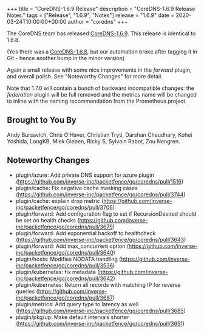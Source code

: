 +++
title = "CoreDNS-1.6.9 Release"
description = "CoreDNS-1.6.9 Release Notes."
tags = ["Release", "1.6.9", "Notes"]
release = "1.6.9"
date = 2020-03-24T10:00:00+00:00
author = "coredns"
+++

The CoreDNS team has released
[CoreDNS-1.6.9](https://github.com/inverse-inc/packetfence/go/coredns/releases/tag/v1.6.9). This release is identical
to 1.6.8.

(Yes there was a [CoreDNS-1.6.8](https://github.com/inverse-inc/packetfence/go/coredns/releases/tag/v1.6.8), but our
automation broke after tagging it in Git - hence another bump in the minor version)

Again a small release with some nice improvements in the *forward* plugin, and overall polish. See
"Noteworthy Changes" for more detail.

Note that 1.7.0 will contain a bunch of backward incompatible changes: the *federation* plugin will
be full removed and the metrics name will be changed to inline with the naming recommendation from
the Prometheus project.

## Brought to You By

Andy Bursavich,
Chris O'Haver,
Christian Tryti,
Darshan Chaudhary,
Kohei Yoshida,
LongKB,
Miek Gieben,
Ricky S,
Sylvain Rabot,
Zou Nengren.

## Noteworthy Changes

* plugin/azure: Add private DNS support for azure plugin (https://github.com/inverse-inc/packetfence/go/coredns/pull/1516)
* plugin/cache: Fix negative cache masking cases (https://github.com/inverse-inc/packetfence/go/coredns/pull/3744)
* plugin/cache: explain drop metric (https://github.com/inverse-inc/packetfence/go/coredns/pull/3706)
* plugin/forward: Add configuration flag to set if RecursionDesired should be set on health checks (https://github.com/inverse-inc/packetfence/go/coredns/pull/3679)
* plugin/forward: Add exponential backoff to healthcheck (https://github.com/inverse-inc/packetfence/go/coredns/pull/3643)
* plugin/forward: Add max_concurrent option (https://github.com/inverse-inc/packetfence/go/coredns/pull/3640)
* plugin/hosts: Modifies NODATA handling (https://github.com/inverse-inc/packetfence/go/coredns/pull/3536)
* plugin/kubernetes: fix metadata (https://github.com/inverse-inc/packetfence/go/coredns/pull/3642)
* plugin/kubernetes: Return all records with matching IP for reverse queries (https://github.com/inverse-inc/packetfence/go/coredns/pull/3687)
* plugin/metrics: Add query type to latency as well (https://github.com/inverse-inc/packetfence/go/coredns/pull/3685)
* plugin/pkg/up: Make default intervals shorter (https://github.com/inverse-inc/packetfence/go/coredns/pull/3651)
